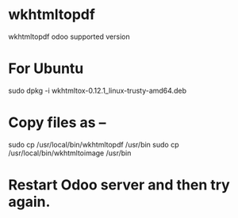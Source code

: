 # wkhtmltopdf
wkhtmltopdf odoo supported version

# For Ubuntu 
sudo dpkg -i wkhtmltox-0.12.1_linux-trusty-amd64.deb

# Copy files as –
sudo cp /usr/local/bin/wkhtmltopdf /usr/bin
sudo cp /usr/local/bin/wkhtmltoimage /usr/bin

# Restart Odoo server and then try again.

